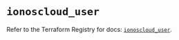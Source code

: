 # `ionoscloud_user`

Refer to the Terraform Registry for docs: [`ionoscloud_user`](https://registry.terraform.io/providers/ionos-cloud/ionoscloud/6.5.2/docs/resources/user).
